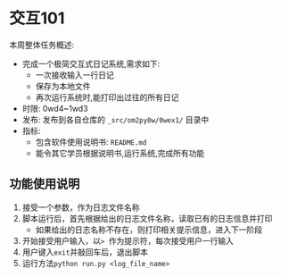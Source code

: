 # 交互101

本周整体任务概述:

* 完成一个极简交互式日记系统,需求如下:
    * 一次接收输入一行日记
    * 保存为本地文件
    * 再次运行系统时,能打印出过往的所有日记
* 时限: 0wd4~1wd3
* 发布: 发布到各自仓库的 `_src/om2py0w/0wex1/` 目录中
* 指标:
    * 包含软件使用说明书: `README.md`
    * 能令其它学员根据说明书,运行系统,完成所有功能
    
## 功能使用说明
1. 接受一个参数，作为日志文件名称
2. 脚本运行后，首先根据给出的日志文件名称，读取已有的日志信息并打印
    * 如果给出的日志名称不存在，则打印相关提示信息，进入下一阶段
3. 开始接受用户输入，以`> `作为提示符，每次接受用户一行输入
4. 用户键入`exit`并敲回车后，退出脚本
5. 运行方法`python run.py <log_file_name>`